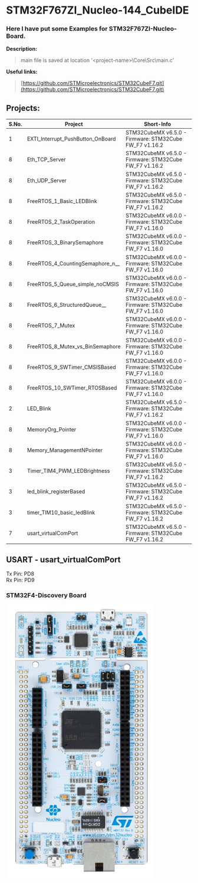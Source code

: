 
# STM32F767ZI_Nucleo-144_CubeIDE
 ### Here I have put some Examples for STM32F767ZI-Nucleo-Board.

**Description:**
> main file is saved at location '\<project-name>\Core\Src\main.c'

**Useful links:**  
> [https://github.com/STMicroelectronics/STM32CubeF7.git](https://github.com/STMicroelectronics/STM32CubeF7.git)    

## Projects:

| S.No. | Project                           | Short-Info                                                |
|-------|-----------------------------------| --------------------------------------------------------- |
| 1     | EXTI_Interrupt_PushButton_OnBoard | STM32CubeMX v6.5.0 - Firmware: STM32Cube FW_F7 v1.16.2    |
| 8     | Eth_TCP_Server                    | STM32CubeMX v6.5.0 - Firmware: STM32Cube FW_F7 v1.16.2    |
| 8     | Eth_UDP_Server                    | STM32CubeMX v6.5.0 - Firmware: STM32Cube FW_F7 v1.16.2    |
| 8     | FreeRTOS_1_Basic_LEDBlink         | STM32CubeMX v6.5.0 - Firmware: STM32Cube FW_F7 v1.16.2    |
| 8     | FreeRTOS_2_TaskOperation          | STM32CubeMX v6.0.0 - Firmware: STM32Cube FW_F7 v1.16.0    |
| 8     | FreeRTOS_3_BinarySemaphore        | STM32CubeMX v6.0.0 - Firmware: STM32Cube FW_F7 v1.16.0    |
| 8     | FreeRTOS_4_CountingSemaphore_n__  | STM32CubeMX v6.0.0 - Firmware: STM32Cube FW_F7 v1.16.0    |
| 8     | FreeRTOS_5_Queue_simple_noCMSIS   | STM32CubeMX v6.0.0 - Firmware: STM32Cube FW_F7 v1.16.0    |
| 8     | FreeRTOS_6_StructuredQueue__      | STM32CubeMX v6.0.0 - Firmware: STM32Cube FW_F7 v1.16.0    |
| 8     | FreeRTOS_7_Mutex                  | STM32CubeMX v6.0.0 - Firmware: STM32Cube FW_F7 v1.16.0    |
| 8     | FreeRTOS_8_Mutex_vs_BinSemaphore  | STM32CubeMX v6.0.0 - Firmware: STM32Cube FW_F7 v1.16.0    |
| 8     | FreeRTOS_9_SWTimer_CMSISBased     | STM32CubeMX v6.0.0 - Firmware: STM32Cube FW_F7 v1.16.0    |
| 8     | FreeRTOS_10_SWTimer_RTOSBased     | STM32CubeMX v6.0.0 - Firmware: STM32Cube FW_F7 v1.16.0    |
| 2     | LED_Blink                         | STM32CubeMX v6.5.0 - Firmware: STM32Cube FW_F7 v1.16.2    |
| 8     | MemoryOrg_Pointer                 | STM32CubeMX v6.0.0 - Firmware: STM32Cube FW_F7 v1.16.0    |
| 8     | Memory_ManagementNPointer         | STM32CubeMX v6.0.0 - Firmware: STM32Cube FW_F7 v1.16.0    |
| 3     | Timer_TIM4_PWM_LEDBrightness      | STM32CubeMX v6.5.0 - Firmware: STM32Cube FW_F7 v1.16.2    |
| 3     | led_blink_registerBased           | STM32CubeMX v6.5.0 - Firmware: STM32Cube FW_F7 v1.16.2    |
| 3     | timer_TIM10_basic_ledBlink        | STM32CubeMX v6.5.0 - Firmware: STM32Cube FW_F7 v1.16.2    |
| 7     | usart_virtualComPort              | STM32CubeMX v6.5.0 - Firmware: STM32Cube FW_F7 v1.16.2    |

## USART - usart_virtualComPort
Tx Pin: PD8  
Rx Pin: PD9  

### STM32F4-Discovery Board
<img src="ZZ_Docs/STM32F767ZI-Nucleo.jpg" alt="STM32F767ZI-Nucleo MCU" style="width:400px;"/>
